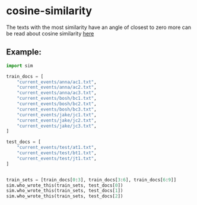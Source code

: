 # cosine-similarity
The texts with the most similarity have an angle of closest to zero
more can be read about cosine similarity [here](https://stackoverflow.com/questions/1746501/can-someone-give-an-example-of-cosine-similarity-in-a-very-simple-graphical-wa)

## Example:

```python
import sim

train_docs = [
    "current_events/anna/ac1.txt",
    "current_events/anna/ac2.txt",
    "current_events/anna/ac3.txt",
    "current_events/bosh/bc1.txt",
    "current_events/bosh/bc2.txt",
    "current_events/bosh/bc3.txt",
    "current_events/jake/jc1.txt",
    "current_events/jake/jc2.txt",
    "current_events/jake/jc3.txt",
]

test_docs = [
    "current_events/test/at1.txt",
    "current_events/test/bt1.txt",
    "current_events/test/jt1.txt",
]


train_sets = [train_docs[0:3], train_docs[3:6], train_docs[6:9]]
sim.who_wrote_this(train_sets, test_docs[0])
sim.who_wrote_this(train_sets, test_docs[1])
sim.who_wrote_this(train_sets, test_docs[2])
```
